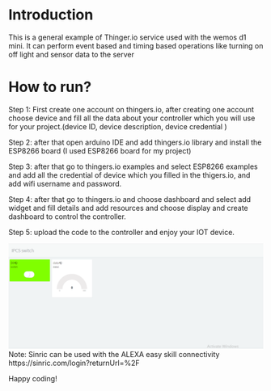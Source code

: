 # Introduction
This is a general example of Thinger.io service used with the wemos d1 mini. It can perform event based and timing based operations like turning on off light and sensor data to the server

# How to run?
Step 1: First create one account on thingers.io, after creating one account choose device and fill all the data about your controller which you will use for your project.(device ID, device description, device credential )</br>

Step 2: after that open arduino IDE and add thingers.io library and install the ESP8266 board (I used ESP8266 board for my project) </br>

Step 3: after that go to thingers.io examples and select ESP8266 examples and add all the credential of device which you filled in the thigers.io, and add wifi username and password. </br>

Step 4: after that go to thingers.io and choose dashboard and select add widget and fill details and add resources and choose display and create dashboard to control the controller. </br>

Step 5: upload the code to the controller and enjoy your IOT device.

<img src="thingersdashboard.png" />

<br>
Note: Sinric can be used with the ALEXA easy skill connectivity
https://sinric.com/login?returnUrl=%2F

Happy coding!
